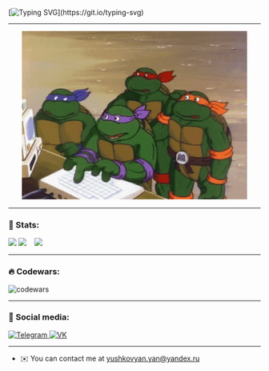 [![Typing SVG](https://readme-typing-svg.demolab.com?font=Poppins&weight=600&size=24&pause=1000&color=A55FCF&vCenter=true&width=435&lines=Hi+%F0%9F%91%8B+I'm+Yan+Yushkov;I'm+a+Frontend+Developer;Works%3F+Don't+touch.)](https://git.io/typing-svg)

---


<p align="center">
  <img src="https://github.com/nayvok/nayvok/blob/main/MutantProgrammer.gif" width="450"/>
</p>

---

### 🎯 Stats:

![](http://github-profile-summary-cards.vercel.app/api/cards/profile-details?username=nayvok&theme=github_dark)
![](http://github-profile-summary-cards.vercel.app/api/cards/most-commit-language?username=nayvok&theme=github_dark) &nbsp;&nbsp; ![](http://github-profile-summary-cards.vercel.app/api/cards/stats?username=nayvok&theme=github_dark)

---

### 🔥 Codewars:

![codewars](https://www.codewars.com/users/nayvok/badges/large)

---

### 🤝 Social media:

  <div id="badges">
    <a href="https://t.me/nayvok" target="_blank">
      <img src="https://cdn-icons-png.flaticon.com/512/2111/2111646.png" width="40" height="40" alt="Telegram" />
    </a>
    <a href="https://vk.com/nayvok" target="_blank">
      <img src="https://cdn-icons-png.flaticon.com/512/145/145813.png" width="40" height="40" alt="VK"/>
    </a>
  </div>

---

* ✉️  You can contact me at [yushkovyan.yan@yandex.ru](mailto:yushkovyan.yan@yandex.ru)
